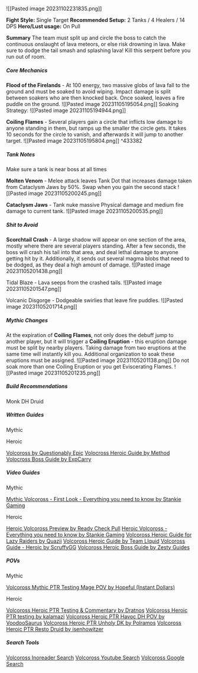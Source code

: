 ![[Pasted image 20231102231835.png]]

**Fight Style:** Single Target
**Recommended Setup:** 2 Tanks / 4 Healers / 14 DPS
**Hero/Lust usage:** On Pull

**Summary**
The team must split up and circle the boss to catch the continuous onslaught of lava meteors, or else risk drowning in lava.
Make sure to dodge the tail smash and splashing lava! Kill this serpent before you run out of room.

##### Core Mechanics

**Flood of the Firelands** - At 100 energy, two massive globs of lava fall to the ground and must be soaked to avoid wiping. Impact damage is split between soakers who are then knocked back. Once soaked, leaves a fire puddle on the ground.
	![[Pasted image 20231105195054.png]]
	Soaking Strategy:
		![[Pasted image 20231105194944.png]]

**Coiling Flames** - Several players gain a circle that inflicts low damage to anyone standing in them, but ramps up the smaller the circle gets. It takes 10 seconds for the circle to vanish, and afterwards it will jump to another target.
	![[Pasted image 20231105195804.png]] ^433382

##### Tank Notes
Make sure a tank is near boss at all times

**Molten Venom** - Melee attack leaves Tank Dot that increases damage taken from Cataclysm Jaws by 50%.  Swap when you gain the second stack
	![[Pasted image 20231105200245.png]]

**Cataclysm Jaws** - Tank nuke massive Physical damage and medium fire damage to current tank.
	![[Pasted image 20231105200535.png]]


##### Shit to Avoid
**Scorchtail Crash** - A large shadow will appear on one section of the area, mostly where there are several players standing. After a few seconds, the boss will crash his tail into that area, and deal lethal damage to anyone getting hit by it.  Additionally, it sends out several magma blobs that need to be dodged, as they deal a high amount of damage.
	![[Pasted image 20231105201438.png]]

Tidal Blaze - Lava seeps from the crashed tails. 
	![[Pasted image 20231105201547.png]]

Volcanic Disgorge - Dodgeable swirlies that leave fire puddles.
	![[Pasted image 20231105201714.png]]

##### Mythic Changes
At the expiration of **Coiling Flames**, not only does the debuff jump to another player, but it will trigger a **Coiling Eruption** - this eruption damage must be split by nearby players. Taking damage from two eruptions at the same time will instantly kill you. Additional organization to soak these eruptions must be assigned.
	![[Pasted image 20231105201138.png]]
Do not soak more than one Coiling Eruption or you get Eviscerating Flames.
	![[Pasted image 20231105201235.png]]

##### Build Recommendations
Monk
DH
Druid

##### Written Guides
Mythic 

Heroic

[Volcoross by Questionably Epic](https://questionablyepic.com/amirdrassil-the-dreams-hope-raid/volcoross/)
[Volocross Heroic Guide by Method](https://www.method.gg/guides/amirdrassil-the-dreams-hope/volcoross-heroic)
[Volocross Boss Guide by ExpCarry](https://expcarry.com/volcoross-boss-guide-tactics-strategies-wow-raid)

##### Video Guides
Mythic

[Mythic Volcoross - First Look - Everything you need to know by Stankie Gaming](https://www.youtube.com/watch?v=yhWSB0lxoo0&pp=ygUJdm9sY29yb3Nz)


Heroic

[Heroic Volcoross Preview by Ready Check Pull](https://youtu.be/yGX_AvsdqB8?t=103)
[Heroic Volcoross - Everything you need to know by Stankie Gaming](https://www.youtube.com/watch?v=asLzZdiKb9A&pp=ygUJdm9sY29yb3Nz)
[Volcoross Heroic Guide for Lazy Raiders by Quazii](https://www.youtube.com/watch?v=0DLAEVTf5fM&pp=ygUJdm9sY29yb3Nz)
[Volcoross Heroic Guide by Team LIquid](https://www.youtube.com/watch?v=4H6MpNCmBVI&pp=ygUJdm9sY29yb3Nz)
[Volcoross Guide - Heroic by ScruffyGG](https://www.youtube.com/watch?v=SEMXldZ1xsQ&pp=ygUJdm9sY29yb3Nz)
[Volcoross Heroic Boss Guide by Zesty Guides](https://www.youtube.com/watch?v=EgWIj0bc5Jw&pp=ygUJdm9sY29yb3Nz)


##### POVs
Mythic

[Volcoross Mythic PTR Testing Mage POV by Hopeful (Instant Dollars)](https://www.youtube.com/watch?v=Xl-YWAjGuuM&t=1540s)


Heroic

[Volcoross Heroic PTR Testing & Commentary by Dratnos](https://www.youtube.com/watch?v=Fo-3RhNjRsw&pp=ygUJdm9sY29yb3Nz)
[Volcoross Heroic PTR testing by kalamazi](https://www.youtube.com/watch?v=tp1Bz-D6eAU&pp=ygUJdm9sY29yb3Nz)
[Volcoross Heroic PTR Havoc DH POV by VoodooSaurus](https://www.youtube.com/watch?v=eq1RpQIxBkU&pp=ygUJdm9sY29yb3Nz)
[Volcoross Heroic PTR Unholy DK by Polramos](https://www.youtube.com/watch?v=3RkSJ1fs6Kk&pp=ygUJdm9sY29yb3Nz)
[Volcoross Heroic PTR Resto Druid by isenhowitzer](https://www.youtube.com/watch?v=0lWamcuykik&pp=ygUJdm9sY29yb3Nz)
##### Search Tools
[Volcoross Inoreader Search](https://www.inoreader.com/folder/Volcoross)
[Volcoross Youtube Search](https://www.youtube.com/results?search_query=volcoross&sp=EgIIAg%253D%253D)
[Volcoross Google Search](https://www.google.com/search?q=volcoross&tbs=qdr%3Ad&sxsrf=AM9HkKkPVKBd0ayqs6uGtVI9N7JXqdvgKQ%3A1699206692266&uact=5#ip=1)
